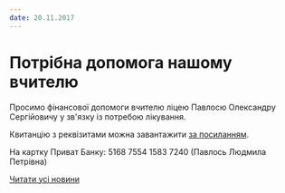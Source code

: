 ```yaml
---
date: 20.11.2017
---
```

# Потрібна допомога нашому вчителю

Просимо фінансової допомоги вчителю ліцею Павлосю Олександру Сергійовичу у зв'язку із потребою лікування.

Квитанцію з реквізитами можна завантажити [за посиланням](/files/blog/потрібна-допомога-нашому-вчителю/pawlos.pdf).

На картку Приват Банку: 5168 7554 1583 7240 (Павлось Людмила Петрівна)

[Читати усі новини](/news)
